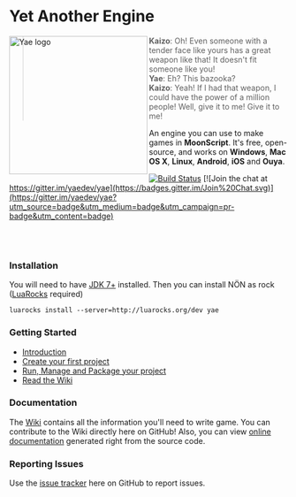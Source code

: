 # Yet Another Engine

<img src="http://yae.io/img/yae.jpg"
 alt="Yae logo" title="Yae from Ganbare Goemon" align="left" width="250px"/>

> **Kaizo**: Oh! Even someone with a tender face like yours has a great weapon like that! It doesn't fit someone like you!  
> **Yae**: Eh? This bazooka?  
> **Kaizo**: Yeah! If I had that weapon, I could have the power of a million people! Well, give it to me! Give it to me!

An engine you can use to make games in **MoonScript**. It's free, open-source, and works on **Windows**, **Mac OS X**, **Linux**, **Android**, **iOS** and **Ouya**.

[![Build Status](https://travis-ci.org/yaedev/yae.png)](https://travis-ci.org/yaedev/yae) [![Join the chat at https://gitter.im/yaedev/yae](https://badges.gitter.im/Join%20Chat.svg)](https://gitter.im/yaedev/yae?utm_source=badge&utm_medium=badge&utm_campaign=pr-badge&utm_content=badge)

<br/><br/>

### Installation

You will need to have [JDK 7+](http://www.oracle.com/technetwork/java/javase/downloads/index.html) installed. Then you can install NÖN as rock ([LuaRocks](https://luarocks.org/) required)

```
luarocks install --server=http://luarocks.org/dev yae
```

### Getting Started

  * [Introduction](https://github.com/yaedev/yae/wiki/Introduction)
  * [Create your first project](https://github.com/yaedev/yae/wiki/Getting-started)
  * [Run, Manage and Package your project]( https://github.com/yaedev/yae/wiki/Running-and-packaging-your-project)
  * [Read the Wiki](https://github.com/yaedev/yae/wiki)

### Documentation

The [Wiki](https://github.com/yaedev/yae/wiki) contains all the information you'll need to write game. You can contribute to the Wiki directly here on GitHub! Also, you can view [online documentation](http://yae.io/doc/) generated right from the source code.

### Reporting Issues

Use the [issue tracker](https://github.com/yaedev/yae/issues) here on GitHub to report issues.
